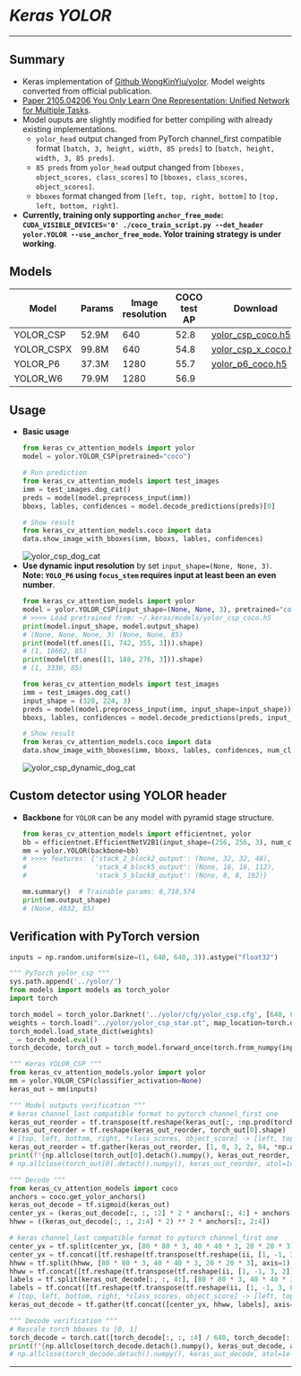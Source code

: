 # ___Keras YOLOR___
***

## Summary
  - Keras implementation of [Github WongKinYiu/yolor](https://github.com/WongKinYiu/yolor). Model weights converted from official publication.
  - [Paper 2105.04206 You Only Learn One Representation: Unified Network for Multiple Tasks](https://arxiv.org/pdf/2105.04206.pdf).
  - Model ouputs are slightly modified for better compiling with already existing implementations.
    - `yolor_head` output changed from PyTorch channel_first compatible format `[batch, 3, height, width, 85 preds]` to `[batch, height, width, 3, 85 preds]`.
    - `85 preds` from `yolor_head` output changed from `[bboxes, object_scores, class_scores]` to `[bboxes, class_scores, object_scores]`.
    - `bboxes` format changed from `[left, top, right, bottom]` to `[top, left, bottom, right]`.
  - **Currently, training only supporting `anchor_free_mode`: `CUDA_VISIBLE_DEVICES='0' ./coco_train_script.py --det_header yolor.YOLOR --use_anchor_free_mode`. Yolor training strategy is under working**.
## Models
  | Model      | Params | Image resolution | COCO test AP | Download |
  | ---------- | ------ | ---------------- | ------------ | -------- |
  | YOLOR_CSP  | 52.9M  | 640              | 52.8         | [yolor_csp_coco.h5](https://github.com/leondgarse/keras_cv_attention_models/releases/download/yolor/yolor_csp_coco.h5) |
  | YOLOR_CSPX | 99.8M  | 640              | 54.8         | [yolor_csp_x_coco.h5](https://github.com/leondgarse/keras_cv_attention_models/releases/download/yolor/yolor_csp_x_coco.h5) |
  | YOLOR_P6   | 37.3M  | 1280             | 55.7         | [yolor_p6_coco.h5](https://github.com/leondgarse/keras_cv_attention_models/releases/download/yolor/yolor_p6_coco.h5) |
  | YOLOR_W6   | 79.9M  | 1280             | 56.9         |          |
## Usage
  - **Basic usage**
    ```py
    from keras_cv_attention_models import yolor
    model = yolor.YOLOR_CSP(pretrained="coco")

    # Run prediction
    from keras_cv_attention_models import test_images
    imm = test_images.dog_cat()
    preds = model(model.preprocess_input(imm))
    bboxs, lables, confidences = model.decode_predictions(preds)[0]

    # Show result
    from keras_cv_attention_models.coco import data
    data.show_image_with_bboxes(imm, bboxs, lables, confidences)
    ```
    ![yolor_csp_dog_cat](https://user-images.githubusercontent.com/5744524/158940187-1840ab4f-2f0e-497b-b796-2bdb9f31755a.png)
  - **Use dynamic input resolution** by set `input_shape=(None, None, 3)`. **Note: `YOLO_P6` using `focus_stem` requires input at least been an even number**.
    ```py
    from keras_cv_attention_models import yolor
    model = yolor.YOLOR_CSP(input_shape=(None, None, 3), pretrained="coco")
    # >>>> Load pretrained from: ~/.keras/models/yolor_csp_coco.h5
    print(model.input_shape, model.output_shape)
    # (None, None, None, 3) (None, None, 85)
    print(model(tf.ones([1, 742, 355, 3])).shape)
    # (1, 16662, 85)
    print(model(tf.ones([1, 188, 276, 3])).shape)
    # (1, 3330, 85)

    from keras_cv_attention_models import test_images
    imm = test_images.dog_cat()
    input_shape = (320, 224, 3)
    preds = model(model.preprocess_input(imm, input_shape=input_shape))
    bboxs, lables, confidences = model.decode_predictions(preds, input_shape=input_shape)[0]

    # Show result
    from keras_cv_attention_models.coco import data
    data.show_image_with_bboxes(imm, bboxs, lables, confidences, num_classes=80)
    ```
    ![yolor_csp_dynamic_dog_cat](https://user-images.githubusercontent.com/5744524/158940195-be958f00-8c6f-4ca9-a5dc-562a9690cad8.png)
## Custom detector using YOLOR header
  - **Backbone** for `YOLOR` can be any model with pyramid stage structure.
    ```py
    from keras_cv_attention_models import efficientnet, yolor
    bb = efficientnet.EfficientNetV2B1(input_shape=(256, 256, 3), num_classes=0)
    mm = yolor.YOLOR(backbone=bb)
    # >>>> features: {'stack_2_block2_output': (None, 32, 32, 48),
    #                 'stack_4_block5_output': (None, 16, 16, 112),
    #                 'stack_5_block8_output': (None, 8, 8, 192)}

    mm.summary()  # Trainable params: 8,710,574
    print(mm.output_shape)
    # (None, 4032, 85)
    ```
## Verification with PyTorch version
  ```py
  inputs = np.random.uniform(size=(1, 640, 640, 3)).astype("float32")

  """ PyTorch yolor_csp """
  sys.path.append('../yolor/')
  from models import models as torch_yolor
  import torch

  torch_model = torch_yolor.Darknet('../yolor/cfg/yolor_csp.cfg', [640, 640])
  weights = torch.load("../yolor/yolor_csp_star.pt", map_location=torch.device('cpu'))['model']
  torch_model.load_state_dict(weights)
  _ = torch_model.eval()
  torch_decode, torch_out = torch_model.forward_once(torch.from_numpy(inputs).permute([0, 3, 1, 2]))

  """ Keras YOLOR_CSP """
  from keras_cv_attention_models.yolor import yolor
  mm = yolor.YOLOR_CSP(classifier_activation=None)
  keras_out = mm(inputs)

  """ Model outputs verification """
  # keras channel_last compatible format to pytorch channel_first one
  keras_out_reorder = tf.transpose(tf.reshape(keras_out[:, :np.prod(torch_out[0].shape[:-1])], [1, -1, 3, 85]), [0, 2, 1, 3])
  keras_out_reorder = tf.reshape(keras_out_reorder, torch_out[0].shape)
  # [top, left, bottom, right, *class_scores, object_score] -> [left, top, right, bottom ,object_score, *class_scores]
  keras_out_reorder = tf.gather(keras_out_reorder, [1, 0, 3, 2, 84, *np.arange(4, 84)], axis=-1)
  print(f"{np.allclose(torch_out[0].detach().numpy(), keras_out_reorder, atol=1e-4) = }")
  # np.allclose(torch_out[0].detach().numpy(), keras_out_reorder, atol=1e-4) = True

  """ Decode """
  from keras_cv_attention_models import coco
  anchors = coco.get_yolor_anchors()
  keras_out_decode = tf.sigmoid(keras_out)
  center_yx = (keras_out_decode[:, :, :2] * 2 * anchors[:, 4:] + anchors[:, :2])
  hhww = ((keras_out_decode[:, :, 2:4] * 2) ** 2 * anchors[:, 2:4])

  # keras channel_last compatible format to pytorch channel_first one
  center_yx = tf.split(center_yx, [80 * 80 * 3, 40 * 40 * 3, 20 * 20 * 3], axis=1)
  center_yx = tf.concat([tf.reshape(tf.transpose(tf.reshape(ii, [1, -1, 3, 2]), [0, 2, 1, 3]), [1, -1, 2]) for ii in center_yx], axis=1)
  hhww = tf.split(hhww, [80 * 80 * 3, 40 * 40 * 3, 20 * 20 * 3], axis=1)
  hhww = tf.concat([tf.reshape(tf.transpose(tf.reshape(ii, [1, -1, 3, 2]), [0, 2, 1, 3]), [1, -1, 2]) for ii in hhww], axis=1)
  labels = tf.split(keras_out_decode[:, :, 4:], [80 * 80 * 3, 40 * 40 * 3, 20 * 20 * 3], axis=1)
  labels = tf.concat([tf.reshape(tf.transpose(tf.reshape(ii, [1, -1, 3, 81]), [0, 2, 1, 3]), [1, -1, 81]) for ii in labels], axis=1)
  # [top, left, bottom, right, *class_scores, object_score] -> [left, top, right, bottom ,object_score, *class_scores]
  keras_out_decode = tf.gather(tf.concat([center_yx, hhww, labels], axis=-1), [1, 0, 3, 2, 84, *np.arange(4, 84)], axis=-1)

  """ Decode verification """
  # Rescale torch bboxes to [0, 1]
  torch_decode = torch.cat([torch_decode[:, :, :4] / 640, torch_decode[:, :, 4:]], axis=-1)
  print(f"{np.allclose(torch_decode.detach().numpy(), keras_out_decode, atol=1e-6) = }")
  # np.allclose(torch_decode.detach().numpy(), keras_out_decode, atol=1e-6) = True
  ```
***
